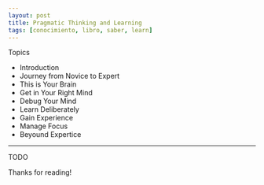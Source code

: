 ```yaml
---
layout: post
title: Pragmatic Thinking and Learning
tags: [conocimiento, libro, saber, learn]
---
```


<!--Resumen-->

Topics 

- Introduction
- Journey from Novice to Expert
- This is Your Brain
- Get in Your Right Mind
- Debug Your Mind
- Learn Deliberately
- Gain Experience
- Manage Focus
- Beyound Expertice

---

<!--more-->
TODO
  
Thanks for reading!